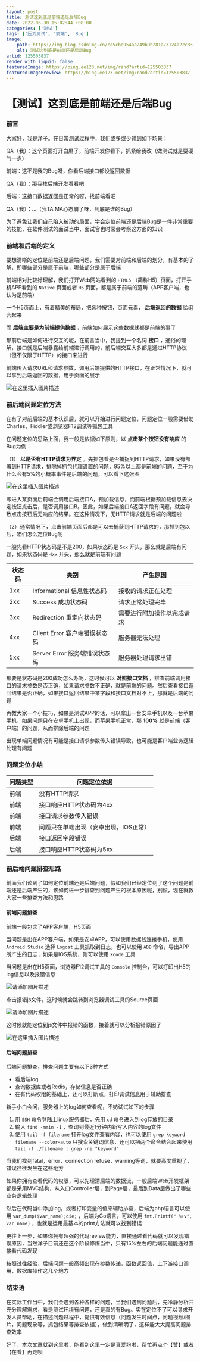 ```yaml
---
layout: post
title: 测试这到底是前端还是后端Bug
date: 2022-06-30 15:02:44 +08:00
categories: ['测试']
tags: ['压力测试', '前端', 'Bug']
image:
    path: https://img-blog.csdnimg.cn/ca5cbe954aa249b9b281a73124a22c83.png?x-oss-process=image/resize,m_fixed,h_150
    alt: 测试这到底是前端还是后端Bug
artid: 125503837
render_with_liquid: false
featuredImage: https://bing.ee123.net/img/rand?artid=125503837
featuredImagePreview: https://bing.ee123.net/img/rand?artid=125503837
---
```


# 【测试】这到底是前端还是后端Bug

### 前言

大家好，我是洋子。在日常测试过程中，我们或多或少碰到如下场景：

QA（我）：这个页面打开白屏了，前端开发你看下，抓紧给我改（做测试就是要硬气一点）

前端：这不是我的Bug呀，你看后端接口都没返回数据

QA（我）：那我找后端开发看看吧

后端：这接口数据返回是正常的呀，找前端看吧

QA（我）：…（我TA MA心态崩了呀，到底是谁的Bug）

为了避免让我们自己陷入被动的局面，学会定位前端还是后端Bug是一件非常重要的技能，在软件测试的面试当中，面试官也时常会考察这方面的知识

### 前端和后端的定义

要想清晰的定位是前端还是后端问题，我们需要对前端和后端的划分，有基本的了解，即哪些部分是属于前端，哪些部分是属于后端

前端相对比较好理解，我们打开Web网站看到的
`HTML5`
（简称H5）页面，打开手机APP看到的
`Native`
页面或者
`H5`
页面，都是属于前端的范畴（APP客户端，也认为是前端）

一个H5页面上，有着精美的布局，把各种按钮，页面元素，
**后端返回的数据**
给组合起来

而
**后端主要是为前端提供数据**
，前端如何展示这些数据就都是前端的事了

那前后端是如何进行交互的呢，在前言当中，我提到一个名词
**接口**
，通俗的理解，接口就是后端暴露给前端进行调用的，前后端交互大多都是通过HTTP协议（但不仅限于HTTP）的接口来进行

前端传入请求URL和请求参数，调用后端提供的HTTP接口，在正常情况下，就可以拿到后端返回的数据，用于页面的展示

![在这里插入图片描述](https://i-blog.csdnimg.cn/blog_migrate/d71d44afb7f7f8f3af6c813e9438df4f.png)

### 前后端问题定位方法

在有了对前后端的基本认识后，就可以开始进行问题定位，问题定位一般需要借助Charles、Fiddler或浏览器F12调试等抓包工具

在问题定位的思路上面，我一般是依据如下原则，以
**点击某个按钮没有响应**
的Bug为例：

（1）
**以是否有HTTP请求为界定**
。先抓包看是否捕捉到HTTP请求，如果没有部署到HTTP请求，排除掉抓包代理设置的问题，95%以上都是前端的问题，至于为什么会有5%的小概率事件是后端的问题，可以看下这张图
  
![在这里插入图片描述](https://i-blog.csdnimg.cn/blog_migrate/b7d6d1776a37680feb1fd4c69de3537e.png)
  
即进入某页面后前端会调用后端接口A，预加载信息，而前端根据预加载信息去决定按钮点击后，是否调用接口B。因此，如果后端接口A返回字段有问题，就会导致点击按钮后无响应的结果。在这种情况下，无HTTP请求就是后端的问题啦

（2）通常情况下，点击前端页面后都是可以去捕获到HTTP请求的，那抓到包以后，咱们怎么定位Bug呢

一般先看HTTP状态码是不是200，如果状态码是
`5xx`
开头，那么就是后端有问题，如果状态码是
`4xx`
开头，那么就是前端有问题

| 状态码 | 类别 | 产生原因 |
| --- | --- | --- |
| 1xx | Informational 信息性状态码 | 接收的请求正在处理 |
| 2xx | Success 成功状态码 | 请求正常处理完毕 |
| 3xx | Redirection 重定向状态码 | 需要进行附加操作以完成请求 |
| 4xx | Client Error 客户端错误状态码 | 服务器无法处理 |
| 5xx | Server Error 服务端错误状态码 | 服务器处理请求出错 |

那要是状态码是200成功怎么办呢，这时候可以
**对照接口文档**
，排查前端调用接口的请求参数是否正确，如果请求参数不正确，就是前端的问题。然后查看接口返回结果是否正确，如果接口返回结果中某字段和接口文档对不上，那就是后端的问题

再教大家一个小技巧，如果是测试APP的话，可以拿出一台安卓手机以及一台苹果手机，如果问题只在安卓手机上出现，而苹果手机正常，那
**100%**
就是前端（客户端）的问题，从而排除后端的问题

出现单端问题情况有可能是接口请求参数传入错误导致，也可能是客户端业务逻辑处理有问题

### 问题定位小结

| 问题类型 | 问题定位依据 |
| --- | --- |
| 前端 | 没有HTTP请求 |
| 前端 | 接口响应HTTP状态码为4xx |
| 前端 | 接口请求参数传入错误 |
| 前端 | 问题只在单端出现（安卓出现，IOS正常） |
| 后端 | 接口返回字段错误 |
| 后端 | 接口响应HTTP状态码为5xx |

### 前后端问题排查思路

前面我们谈到了如何定位前端还是后端问题，假如我们已经定位到了这个问题是前端还是后端产生的，该如何进一步排查到问题产生的根本原因呢，别慌，现在就教大家一些排查方法和思路

#### 前端问题排查

前端一般包含了APP客户端，H5页面

当问题是出在APP客户端，如果是安卓APP，可以使用数据线连接手机，使用
`Android Studio`
选择
`Logcat`
工具抓取到日志，也可以使用
`ADB`
命令，导出APP所产生的日志；如果是IOS系统，则可以使用
`Xcode`
工具

当问题是出在H5页面，浏览器F12调试工具的
`Console`
控制台，可以打印出H5的log信息以及报错信息
  
![请添加图片描述](https://i-blog.csdnimg.cn/blog_migrate/b8026531e06263c84341aeccb6fbb859.png)
  
点击报错js文件，这时候就会跳转到浏览器调试工具的Source页面
  
![请添加图片描述](https://i-blog.csdnimg.cn/blog_migrate/0b938c3c6a9a283c9ad7151c57349992.png)
  
这时候就能定位到js文件中报错的函数，接着就可以分析报错原因了
  
![在这里插入图片描述](https://i-blog.csdnimg.cn/blog_migrate/8e1c9bd7a562c1bd3afeb340fce00c8a.png)

#### 后端问题排查

后端问题排查，排查问题主要有以下3种方式

* 看后端log
* 查询数据库或者Redis，存储信息是否正确
* 在有代码权限的基础上，还可以打断点，打印调试信息用于辅助排查

新手小白会问，服务器上的log如何查看呢，不妨试试如下的步骤

1. 用
   `SSH`
   命令登陆上linux服务器后，先用
   `cd`
   命令进入到log存放的目录
2. 输入
   `find -mmin -1`
   ，查询到最近1分钟内新写入内容的log文件
3. 使用
   `tail -f filename`
   打开log文件查看内容，也可以使用
   `grep keyword filename --color=auto`
   只搜索关键词信息，还可以把两个命令结合起来使用
   `tail -f ./filename | grep -ni "keyword"`

当我们找到fatal，error，connection refuse，warning等词，就要高度重视了，错误往往发生在这些地方

如果你拥有查看代码的权限，可以先理清后端的数据流，一般后端Web开发框架都是采用MVC结构，从入口Controller层，到Page层，最后到Data层做出了哪些业务逻辑处理

然后在代码当中添加log，或者打印变量的值来辅助排查，后端为php语言可以使用
`var_dump($var_name);die;`
，后端为Go语言，可以使用
`fmt.Printf(" %+v", var_name)`
，也就是运用最基本的print方法就可以找到错误

更往上一步，如果你拥有超强的代码review能力，直接通过看代码就可以发现错误原因，当然洋子目前还在这个阶段修炼当中，只有15%左右的后端问题能通过直接看代码发现

按照过往经验，后端问题一般高频出现在参数传递，函数返回值，上下游接口调用，数据库操作这几个地方

### 结束语

在实际工作当中，我们会遇到各种各样的问题，当我们遇到问题后，先冷静分析并充分理解需求，看是测试环境有问题，还是真的有Bug。实在定位不了可以寻求开发人员帮助，在描述问题过程中，提供有效信息（问题发生时间点，问题视频/图片，问题现象等，抓包结果等排查依据），做到清晰明了，这样能大大提高问题排查效率

好了，本次文章就到这里啦，能看到这里一定是真爱粉啦，帮忙再点个【赞】或者【在看】再走呗